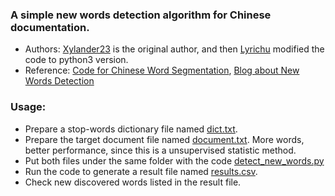 ### A simple new words detection algorithm for Chinese documentation.
  * Authors: [Xylander23](https://github.com/xylander23/New-Word-Detection) is the original author, and then [Lyrichu](https://github.com/Lyrichu/NewWordDetection) modified the code to python3 version.
  * Reference: [Code for Chinese Word Segmentation](https://github.com/Moonshile/ChineseWordSegmentation), [Blog about New Words Detection](http://www.matrix67.com/blog/archives/5044)

### Usage:
  * Prepare a stop-words dictionary file named [dict.txt](https://github.com/Schlampig/i_learn_deep/blob/master/NewWordDetection/dict.txt).
  * Prepare the target document file named [document.txt](https://github.com/Schlampig/i_learn_deep/blob/master/NewWordDetection/document.txt). More words, better performance, since this is a unsupervised statistic method.
  * Put both files under the same folder with the code [detect_new_words.py](https://github.com/Schlampig/i_learn_deep/blob/master/NewWordDetection/detect_new_words.py)
  * Run the code to generate a result file named [results.csv](https://github.com/Schlampig/i_learn_deep/blob/master/NewWordDetection/results.csv).
  * Check new discovered words listed in the result file.
